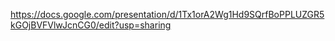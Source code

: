 https://docs.google.com/presentation/d/1Tx1orA2Wg1Hd9SQrfBoPPLUZGR5kGOjBVFVlwJcnCG0/edit?usp=sharing
